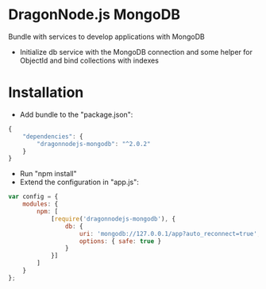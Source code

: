 # DragonNode.js MongoDB
Bundle with services to develop applications with MongoDB
- Initialize db service with the MongoDB connection and some helper for ObjectId and bind collections with indexes

# Installation
- Add bundle to the "package.json":
```javascript
{
    "dependencies": {
        "dragonnodejs-mongodb": "^2.0.2"
    }
}
```
- Run "npm install"
- Extend the configuration in "app.js":
```javascript
var config = {
    modules: {
        npm: [
            [require('dragonnodejs-mongodb'), {
                db: {
                    uri: 'mongodb://127.0.0.1/app?auto_reconnect=true',
                    options: { safe: true }
                }
            }]
        ]
    }
};
```
